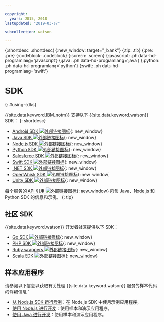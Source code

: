 ```yaml
---

copyright:
  years: 2015, 2018
lastupdated: "2019-03-07"

subcollection: watson

---
```


{:shortdesc: .shortdesc}
{:new_window: target="_blank"}
{:tip: .tip}
{:pre: .pre}
{:codeblock: .codeblock}
{:screen: .screen}
{:javascript: .ph data-hd-programlang='javascript'}
{:java: .ph data-hd-programlang='java'}
{:python: .ph data-hd-programlang='python'}
{:swift: .ph data-hd-programlang='swift'}

# SDK
{: #using-sdks}

{{site.data.keyword.IBM_notm}} 支持以下 {{site.data.keyword.watson}} SDK：
{: shortdesc}

* [Android SDK ![外部链接图标](../../icons/launch-glyph.svg "外部链接图标")](https://github.com/watson-developer-cloud/android-sdk){: new_window}
* [Java SDK ![外部链接图标](../../icons/launch-glyph.svg "外部链接图标")](https://github.com/watson-developer-cloud/java-sdk){: new_window}
* [Node.js SDK ![外部链接图标](../../icons/launch-glyph.svg "外部链接图标")](https://github.com/watson-developer-cloud/node-sdk){: new_window}
* [Python SDK ![外部链接图标](../../icons/launch-glyph.svg "外部链接图标")](https://github.com/watson-developer-cloud/python-sdk){: new_window}
* [Salesforce SDK ![外部链接图标](../../icons/launch-glyph.svg "外部链接图标")](https://github.com/watson-developer-cloud/salesforce-sdk){: new_window}
* [Swift SDK ![外部链接图标](../../icons/launch-glyph.svg "外部链接图标")](https://github.com/watson-developer-cloud/swift-sdk){: new_window}
* [.NET SDK ![外部链接图标](../../icons/launch-glyph.svg "外部链接图标")](https://github.com/watson-developer-cloud/dotnet-standard-sdk){: new_window}
* [OpenWhisk SDK ![外部链接图标](../../icons/launch-glyph.svg "外部链接图标")](https://github.com/watson-developer-cloud/openwhisk-sdk/){: new_window}
* [Unity SDK ![外部链接图标](../../icons/launch-glyph.svg "外部链接图标")](https://github.com/watson-developer-cloud/unity-sdk){: new_window}

每个服务的 [API 引用 ![外部链接图标](../../icons/launch-glyph.svg "外部链接图标")](https://{DomainName}/developer/watson/documentation){: new_window} 包含 Java、Node.js 和 Python SDK 的信息和示例。
{: tip}

## 社区 SDK

{{site.data.keyword.watson}} 开发者社区提供以下 SDK：

* [Go SDK ![外部链接图标](../../icons/launch-glyph.svg "外部链接图标")](https://github.com/liviosoares/go-watson-sdk){: new_window}
* [PHP SDK ![外部链接图标](../../icons/launch-glyph.svg "外部链接图标")](https://github.com/CognitiveBuild/WatsonPHPSDK){: new_window}
* [Ruby wrappers ![外部链接图标](../../icons/launch-glyph.svg "外部链接图标")](https://github.com/IcaliaLabs?utf8=%E2%9C%93&q=watson&type=&language=ruby){: new_window}
* [Scala SDK ![外部链接图标](../../icons/launch-glyph.svg "外部链接图标")](https://github.com/kane77/scala-sdk){: new_window}

## 样本应用程序

请参阅以下信息以获取有关处理 {{site.data.keyword.watson}} 服务的样本代码的详细信息：

* [从 Node.js SDK 运行示例](/docs/services/watson/running-node-examples.html)：在 Node.js SDK 中使用示例应用程序。
* [使用 Node.js 进行开发](/docs/services/watson/developing-nodejs.html)：使用样本和演示应用程序。
* [使用 Java 进行开发](/docs/services/watson/developing-java.html)：使用样本和演示应用程序。
